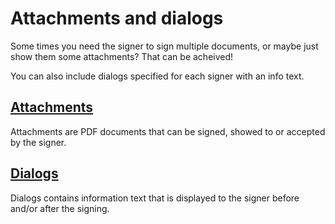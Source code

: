 # Attachments and dialogs

Some times you need the signer to sign multiple documents, or maybe just show them some attachments? That can be acheived!

You can also include dialogs specified for each signer with an info text.

## [Attachments](attachments.md)

Attachments are PDF documents that can be signed, showed to or accepted by the signer.

## [Dialogs](dialogs.md)

Dialogs contains information text that is displayed to the signer before and/or after the signing.

